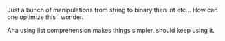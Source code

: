 Just a bunch of manipulations from string to binary then int etc... How can one optimize this I wonder.

Aha using list comprehension makes things simpler. should keep using it. 
